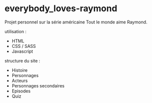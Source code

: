 # everybody_loves-raymond

Projet personnel sur la série américaine Tout le monde aime Raymond.

utilisation : 
- HTML
- CSS / SASS
- Javascript

structure du site : 
- Histoire
- Personnages
- Acteurs
- Personnages secondaires
- Episodes
- Quiz

